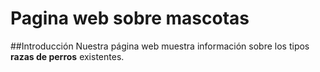 # Pagina web sobre mascotas
##Introducción
Nuestra página web muestra información sobre los tipos **razas de perros** existentes.
